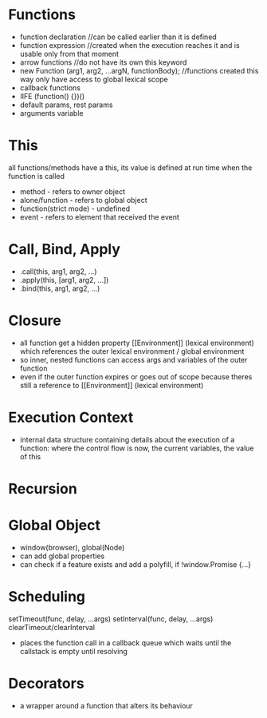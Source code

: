 # Functions
- function declaration            //can be called earlier than it is defined 
- function expression             //created when the execution reaches it and is usable only from that moment
- arrow functions                 //do not have its own this keyword 
- new Function (arg1, arg2, ...argN, functionBody);  //functions created this way only have access to global lexical scope
- callback functions
- IIFE  (function() {})()
- default params, rest params
- arguments variable

# This
all functions/methods have a this, its value is defined at run time when the function is called
- method - refers to owner object
- alone/function - refers to global object
- function(strict mode) - undefined
- event - refers to element that received the event

# Call, Bind, Apply
- .call(this, arg1, arg2, ...)
- .apply(this, [arg1, arg2, ...])
- .bind(this, arg1, arg2, ...) 

# Closure
- all function get a hidden property [[Environment]] (lexical environment) which references the outer lexical environment / global environment
- so inner, nested functions can access args and variables of the outer function 
- even if the outer function expires or goes out of scope because theres still a reference to [[Environment]] (lexical environment)

# Execution Context
- internal data structure containing details about the execution of a function: where the control flow is now, the current variables, the value of this

# Recursion

# Global Object
- window(browser), global(Node)
- can add global properties 
- can check if a feature exists and add a polyfill, if !window.Promise {...}

# Scheduling
setTimeout(func, delay, ...args)
setInterval(func, delay, ...args)
clearTimeout/clearInterval

- places the function call in a callback queue which waits until the callstack is empty until resolving

# Decorators
- a wrapper around a function that alters its behaviour

